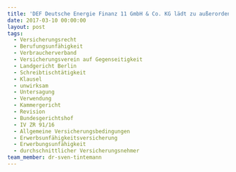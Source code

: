 ```yaml
---
title: 'DEF Deutsche Energie Finanz 11 GmbH & Co. KG lädt zu außerordentlichen Versammlungen in Hannover und Berlin'
date: 2017-03-10 00:00:00
layout: post
tags:
  - Versicherungsrecht
  - Berufungsunfähigkeit
  - Verbraucherverband
  - Versicherungsverein auf Gegenseitigkeit
  - Landgericht Berlin
  - Schreibtischtätigkeit
  - Klausel
  - unwirksam
  - Untersagung
  - Verwendung
  - Kammergericht
  - Revision
  - Bundesgerichtshof
  - IV ZR 91/16
  - Allgemeine Versicherungsbedingungen
  - Erwerbsunfähigkeitsversicherung
  - Erwerbungsunfähigkeit
  - durchschnittlicher Versicherungsnehmer
team_member: dr-sven-tintemann
---
```

